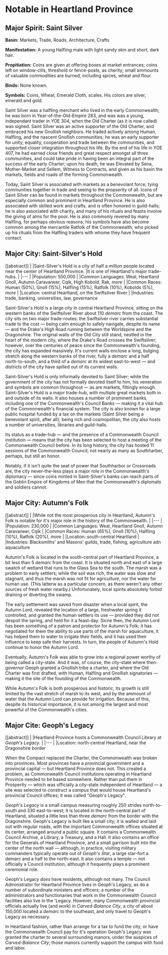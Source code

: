 # Notable in Heartland Province

## Major Spirit: Saint Silver

**Basin:** Markets, Trade, Roads, Architecture, Crafts

**Manifestation:** A young Halfling male with light sandy skin and short, dark hair.

**Propitiation:** Coins are given at offering boxes at market entrances; coins left on window-cills, threshold or fence-posts, as cherity; small ammounts of valuable commodities are burned, including spices, wheat and flour.

**Binds:** None known.

**Symbols:** Coins, Wheat, Emerald Cloth, scales.  His colors are silver, emerald and gold.

Saint Silver was a halfling merchant who lived in the early Commonwealth; he was born in Year-of-the-Old-Empire 283, and was was a young, independant trader in YOE 304, when the Old Charter (as it is now called) was signed.
Saint Silver was an active supporter of the Old Charter, and embraced his new Gnollish neighbors.
He traded actively among Human, Halfling, and the nascent Gnollish communities; he was an early supporter for unity, equality, cooperation and trade between the communities, and supported closer integration throughout his life.
By the end of his life in YOE 407, he had earned close friends and great respect amongst all three communities, and could take pride in having been an integral part of the success of the early Charter; upon his death, he was Elevated by Sena, Mother-Market and Sellem, Witness to Contracts, and given as his basin the markets, fields and roads of the forming Commonwealth.

Today, Saint Silver is associated with markets as a benevolant force, tying communities together in trade and seeing to the propserity of all.
Icons of Saint Silver can be found in markets throughout the Commonwealth, but are especially common and prominent in Heartland Province.
He is also associated with skilled work and crafts, and is often honored in guild-halls; he is also associated with charity, and many of his rituals and feasts involve the giving of alms for the poor.
He is also commonly revered by many Halfling, for perhaps obvious reasons; his symbols have also become common among the mercantile Ratfolk of the Commonwealth, who picked up his rituals from the Halfling traders with whome they have frequent contact.

## Major City: Saint-Silver's Hold

[[abstract]]
|
|Saint-Silver's Hold is a city of half a million people located near the center of Heartland Province.
|It is one of Heartland's major trade-hubs.
|
|---
|
|Population: 550,000
|
|Common Languages: Weal, Heartland Gnoll, Autumn Caravaneer, Cqik, High Kobold, Rak, *more*
|
|Common Races: Human (50%), Gnoll (15%), Halfling (15%), Ratfolk (10%), Kobolds (5%), *more*
|
|Location: central Heartland, on the Swiftsilver River
|
|Industries: trade, banking, universities, law, governance

Saint-Silver's Hold is a large city in central Heartland Province, sitting on the western banks of the Swiftsilver River about 110 *demarc* from the coast.
The city sits on two major trade-routes: the Swiftsilver river carries substantial trade to the cost — being calm enough to safely navigate, despite its name — and the Drake's High Road running between the Worldspine and the Dragonshire.
The original walls of the Old City still stand, nestled in the heart of the modern city, where the Drake's Road crosses the Swiftsilver; however, over the centuries of peace since the Commonwealth's founding, the city has expanded massively.
It's current walls enclose a long, bulging stretch along the western banks of the river, fully a *demarc* and a half north-to-south, and a third of a *demarc* at its widest east-to-west — and districts of the city have spilled out of its current walls.

Saint-Silver's Hold is only informally devoted to Saint Silver; while the government of the city has not formally devoted itself to him, his veneration and symbols are common throughout — as are markets, fittingly enough.
Saint-Silver's Hold is a major trade-hub, with multiple great markets both in and outside of its walls.
It also houses a number of prominent banks, including one of the Commonwealth's Council Banks — making it a vital hub of the Commonwealth's financial system.
The city is also known for a large public hospital funded by a tax on the markets (Saint Silver being a benevolant spirit, after all); being rich and cosmopolitan, the city also hosts a number of universities, libraries and guild-halls.

Its status as a trade-hub — and the presence of a Commonwealth Council institution — means that the city has been selected to host a meeting of the Commonwealth Council before.
In its long history, the city has hosted 11 sessions of the Commonwealth Council; not nearly as many as Southharber, perhaps, but still an honor.

Notably, if it isn't quite the seat of power that Southharbor or Crossroads are, the city never-the-less plays a major role in the Commonwealth's diplomacy — since coins minted in Saint-Silver's banks can reach parts of the Goblin Empire of Kingdoms of Men that the Commonwealth's diplomats and soldiers cannot.

## Major City: Autumn's Folk

[[abstract]]
|
|While not the most prosperous city in Heartland, Autumn's Folk is notable for it's major role in the history of the Commonwealth.
|
|---
|
|Population: 230,000
|
|Common Languages: Weal, Heartland Gnoll, Autumn Caravaneer, Cqik
|
|Common Races: Human (65%), Gnoll (10%), Halfling (10%), Ratfolk (20%), *more*
|
|Location: south-central Heartland
|
|Industries: Blacksmiths' and Masons' guilds, trade, fishing, agriculture adn aquaculture

Autumn's Folk is located in the south-central part of Heartland Province, a bit less than 5 *demarc* from the coast.
It is situated north and east of a large swatch of wetland that runs to the Glass Sea to the south.
The marsh was a problem to early settlers; while the soil was rich, the water was slow and stagnant, and thus the marsh was not fit for agriculture, nor the water for human use.
(This latterw as a particular concern, as there weren't any other sources of fresh water nearby.)
Unfortunately, local spirits absolutely forbid draining or diverting the swamp.

The early settlement was saved from disaster when a local spirit, the Autumn Lord, revealed the location of a large, freshwater spring it controlled, and granted the human settlers its use — provided they did not despoil the spring, and held for it a feast-day.
Sicne then, the Autumn Lord has been something of a patron and protector for Autumn's Folk; it has negotiated for them the ability to use parts of the marsh for aquaculture, it has helped them to water to irrigate their fields, and it has used their influence to keep safe their harvests.
In turn, the people of Autumn's Hold continue to honor the Autumn Lord.

Eventually, Autumn's Folk was able to grow into a regional power worthy of being called a city-state.
And it was, of course, the city-state where then-governor Geoph granted a Gnollish tribe a charter, and where the Old Charter was first drafted, with Human, Halfling and Gnollish signatories — making it the site of the founding of the Commonwealth.

While Autumn's Folk is both prosperous and historic, its growth is still limited by the vast stretch of marsh to its west, and by the ammount of water that the Autumn Lord can provide for irrigation.
Because of this, despite its historical importance, it is not among the largest and most powerful of the Commonwealth's cities.

## Major Cite: Geoph's Legacy

[[abstract]]
|
|Heartland Province hosts a Commonwealth Council Library at *Geoph's Legacy*.
|
|---
|
|Location: north-central Heartland, near the Dragonshire border

When the Compact replaced the Charter, the Commonwealth was broken into provinces.
Most provinces have a provincial government and a provincial capital — but Heartland Province does not.
This created a problem, as Commonwealth Council institutions operating in Heartland Province needed to be based somewhere.
Rather than put them in Prosperity — which was officially a city-state independent of Heartland — a site was selected to construct a *campus* that would house Heartland's provincial Council offices; it was called "Geoph's Legacy".

*Geoph's Legacy* is a small campus measuring roughly 250 strides north-to-south and 330 east-to-west; it is located in the north-central part of Heartland, situated a little less than three *demarc* from the border with the Dragonshire.
Geoph's Legacy is built like a small city; it is walled and laid out with regular roads, with the important Commonwealth offices situated at its center, arranged around a public square.
It contains a Commonwealth Council Archive, a Library, a Treasury, and a Hall.
It also contains an office for the Generals of Heartland Province, and a small garrison built into the center of the north wall — although, in practice, visiting military commanders typically operate out of *Geoph's Star*, a large star-fort a demarc and a half to the north-east.
It also contains a temple — not officially a Council institution, although it frequently plays a prominent ceremonial role.

Geoph's Legacy *does* have residents, although not many.
The Council Administrator for Heartland Province lives in Geoph's Legacy, as do a number of subordinate ministers and officers; a number of the administrators and functionaries that work in the Commonwealth Council facilities also live in the 'Legacy.
However, many Commonwealth provincial officials actually live (and work) in *Carved-Balance City*, a city of about 150,000 located a *demarc* to the southeast, and only travel to Geoph's Legacy as necessary.

In Heartland fashion, rather than arrange for a tax to fund the city, or have the Commonwealth Council pay for it's operation Geoph's Legacy was granted the charter to several surrounding manors, under the auspices of *Carved-Balance City*; those manors currently support the campus with food and labor.
